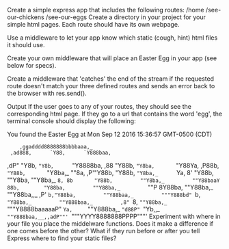 Create a simple express app that includes the following routes:
/home
/see-our-chickens
/see-our-eggs
Create a directory in your project for your simple html pages. Each route should have its own webpage.

Use a middleware to let your app know which static (cough, hint) html files it should use.

Create your own middleware that will place an Easter Egg in your app (see below for specs).

Create a middleware that 'catches' the end of the stream if the requested route doesn't match your three defined routes and sends an error back to the browser with res.send().

Output
If the user goes to any of your routes, they should see the corresponding html page. If they go to a url that contains the word 'egg', the terminal console should display the following:

You found the Easter Egg at Mon Sep 12 2016 15:36:57 GMT-0500 (CDT)

        ,ggadddd8888888bbbbaaa,_
     ,ad888,      `Y88,      `Y888baa,
   ,dP"  "Y8b,      `"Y8b,      `"Y8888ba,
  ,88      "Y88b,      `"Y8ba,       `"Y88Ya,
 ,P88b,      `"Y88b,       `"Y8ba,_       ""8a,
,P'"Y88b,        "Y88b,        `"Y8ba,_      `Ya,
8'    "Y88b,        ""Y8ba,         ""Y8ba,_   `8,
8b       "Y88b,         ""Y8ba,_         ""Y88baaY
88b,        "Y88ba,         ""Y88ba,_         `""P
8Y88ba,        ""Y88ba,_         ""Y88ba,,_    ,P'
`b,"Y88ba,         ""Y88baa,_         """Y888bd"
 `b, `"Y88ba,_         ""Y888baa,_         ,8"
  `8,   `""Y88ba,_         `"""Y8888baaaaaP"
   `Ya,     `""Y888ba,_           `"d88P"
     `"Yb,,_     `""Y888baa,__,,adP""'
         `"""YYYY8888888PPPP"""'
Experiment with where in your file you place the middelware functions. Does it make a difference if one comes before the other? What if they run before or after you tell Express where to find your static files?


